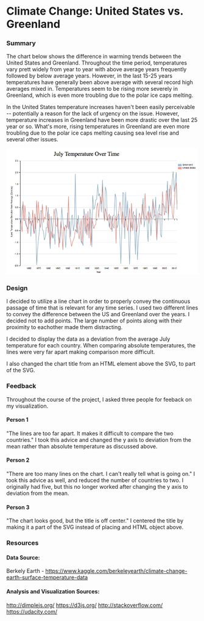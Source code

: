 # Climate Change: United States vs. Greenland

### Summary
The chart below shows the difference in warming trends between the United States and Greenland.  Throughout the time period, temperatures vary prett widely from year to year with above average years frequently followed by below average years.  However, in the last 15-25 years temperatures have generally been above average with several record high averages mixed in.  Temperatures seem to be rising more severely in Greenland, which is even more troubling due to the polar ice caps melting.

In the United States temperature increases haven't been easily perceivable -- potentially a reason for the lack of urgency on the issue.  However, temperature increases in Greenland have been more drastic over the last 25 year or so.  What's more, rising temperatures in Greenland are even more troubling due to the polar ice caps melting causing sea level rise and several other issues.

![alt text](https://github.com/blemi4/climate/blob/master/final-vis.png?raw=true)

### Design
I decided to utilize a line chart in order to properly convey the continuous passage of time that is relevant for any time series.  I used two different lines to convey the difference between the US and Greenland over the years.  I decided not to add points.  The large number of points along with their proximity to eachother made them distracting.

I decided to display the data as a deviation from the average July temperature for each country.  When comparing absolute temperatures, the lines were very far apart making comparison more difficult.  

I also changed the chart title from an HTML element above the SVG, to part of the SVG.  

### Feedback
Throughout the course of the project, I asked three people for feeback on my visualization.  

#### Person 1
"The lines are too far apart.  It makes it difficult to compare the two countries."  I took this advice and changed the y axis to deviation from the mean rather than absolute temperature as discussed above.

#### Person 2
"There are too many lines on the chart.  I can't really tell what is going on."  I took this advice as well, and reduced the number of countries to two.  I originally had five, but this no longer worked after changing the y axis to deviation from the mean.  

#### Person 3
"The chart looks good, but the title is off center."  I centered the title by making it a part of the SVG instead of placing and HTML object above.


### Resources
#### Data Source:

Berkely Earth - https://www.kaggle.com/berkeleyearth/climate-change-earth-surface-temperature-data 

#### Analysis and Visualization Sources:

http://dimplejs.org/
https://d3js.org/
http://stackoverflow.com/
https://udacity.com/
